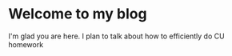 # Welcome to my blog

I'm glad you are here. I plan to talk about how to efficiently do CU homework
